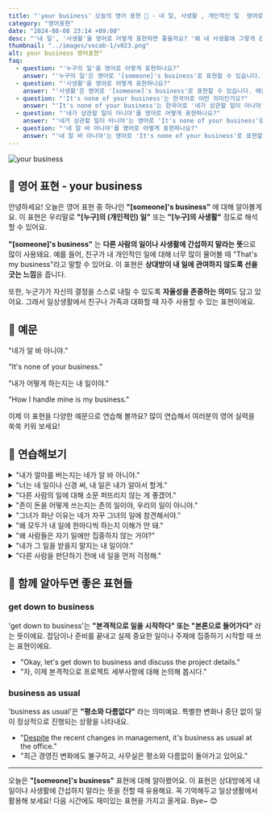 ```yaml
---
title: "'your business' 오늘의 영어 표현 🚷 - 네 일, 사생활 , 개인적인 일  영어로"
category: "영어표현"
date: "2024-08-08 23:14 +09:00"
desc: "'네 일', '사생활'을 영어로 어떻게 표현하면 좋을까요? '왜 내 사생활에 그렇게 관심이 많아?', '네 일이나 신경 써', '그건 내 일이야' 등을 영어로 표현하는 법을 배워봅시다. 다양한 예문을 통해서 연습하고 본인의 표현으로 만들어 보세요."
thumbnail: "../images/vocab-1/v023.png"
alt: your business 영어표현"
faq:
  - question: "'누구의 일'을 영어로 어떻게 표현하나요?"
    answer: "'누구의 일'은 영어로 '[someone]'s business'로 표현할 수 있습니다. 예를 들어, '그건 내 일이야'는 'That's my business'로 말할 수 있습니다."
  - question: "'사생활'을 영어로 어떻게 표현하나요?"
    answer: "'사생활'은 영어로 '[someone]'s business'로 표현할 수 있습니다. 예를 들어, '그건 그녀의 사생활이야'는 'That's her business'로 말할 수 있습니다."
  - question: "'It's none of your business'는 한국어로 어떤 의미인가요?"
    answer: "'It's none of your business'는 한국어로 '네가 상관할 일이 아니야', '네 알 바 아니야' 등으로 번역될 수 있습니다. 다른 사람이 간섭하지 말아야 할 때 사용하는 표현입니다."
  - question: "'네가 상관할 일이 아니야'를 영어로 어떻게 표현하나요?"
    answer: "'네가 상관할 일이 아니야'는 영어로 'It's none of your business'로 표현할 수 있습니다. 예를 들어, '왜 내 일에 간섭해? 그건 네가 상관할 일이 아니야'는 'Why are you interfering with my work? It's none of your business'로 말할 수 있습니다."
  - question: "'네 알 바 아니야'를 영어로 어떻게 표현하나요?"
    answer: "'네 알 바 아니야'는 영어로 'It's none of your business'로 표현할 수 있습니다. 예를 들어, '내가 무슨 일을 하든 그건 네 알 바 아니야'는 'Whatever I do is none of your business'로 말할 수 있습니다."
---
```


![your business](../images/vocab-1/v023-1.png)

## 🌟 영어 표현 - your business

안녕하세요! 오늘은 영어 표현 중 하나인 **"[someone]'s business"** 에 대해 알아볼게요. 이 표현은 우리말로 **"[누구]의 (개인적인) 일"** 또는 **"[누구]의 사생활"** 정도로 해석할 수 있어요.

**"[someone]'s business"** 는 **다른 사람의 일이나 사생활에 간섭하지 말라는 뜻**으로 많이 사용돼요. 예를 들어, 친구가 내 개인적인 일에 대해 너무 많이 물어볼 때 "That's my business"라고 말할 수 있어요. 이 표현은 **상대방이 내 일에 관여하지 않도록 선을 긋는 느낌**을 줍니다.

또한, 누군가가 자신의 결정을 스스로 내릴 수 있도록 **자율성을 존중하는 의미**도 담고 있어요. 그래서 일상생활에서 친구나 가족과 대화할 때 자주 사용할 수 있는 표현이에요.

## 📖 예문

"네가 알 바 아니야."

"It's none of your business."

"내가 어떻게 하는지는 내 일이야."

"How I handle mine is my business."

이제 이 표현을 다양한 예문으로 연습해 볼까요? 많이 연습해서 여러분의 영어 실력을 쑥쑥 키워 보세요!

## 💬 연습해보기

<details>
<summary>"내가 얼마를 버는지는 네가 알 바 아니야."</summary>
<span>"It's none of your business how much I earn."</span>
</details>

<details>
<summary>"너는 네 일이나 신경 써, 내 일은 내가 알아서 할게."</summary>
<span>"Mind your business and let me <a href="/blog/in-english/209.worry-about/">worry about</a> mine."</span>
</details>

<details>
<summary>"다른 사람의 일에 대해 소문 퍼뜨리지 않는 게 좋겠어."</summary>
<span>"You really shouldn't be <a href="/blog/in-english/164.gossip/">gossiping</a> about other people's business."</span>
</details>

<details>
<summary>"존이 돈을 어떻게 쓰는지는 존의 일이야, 우리의 일이 아니야."</summary>
<span>"It's John's business how he <a href="/blog/in-english/258.spend/">spends</a> his money, not ours."</span>
</details>

<details>
<summary>"그녀가 화난 이유는 네가 자꾸 그녀의 일에 참견해서야."</summary>
<span>"She's upset because you keep prying into her business."</span>
</details>

<details>
<summary>"왜 모두가 내 일에 한마디씩 하는지 이해가 안 돼."</summary>
<span>"I don't understand why everyone thinks they have a say in my business."</span>
</details>

<details>
<summary>"왜 사람들은 자기 일에만 집중하지 않는 거야?"</summary>
<span>"Why can't people just <a href="/blog/in-english/186.focus-on/">focus on</a> their own business?"</span>
</details>

<details>
<summary>"내가 그 일을 받을지 말지는 내 일이야."</summary>
<span>"Whether I take that job or not is my business."</span>
</details>

<details>
<summary>"다른 사람을 판단하기 전에 네 일을 먼저 걱정해."</summary>
<span>"You should worry about your business before judging others."</span>
</details>

## 🤝 함께 알아두면 좋은 표현들

### get down to business

'get down to business'는 **"본격적으로 일을 시작하다" 또는 "본론으로 들어가다"** 라는 뜻이에요. 잡담이나 준비를 끝내고 실제 중요한 일이나 주제에 집중하기 시작할 때 쓰는 표현이에요.

- "Okay, let's get down to business and discuss the project details."
- "자, 이제 본격적으로 프로젝트 세부사항에 대해 논의해 봅시다."

### business as usual

'business as usual'은 **"평소와 다름없다"** 라는 의미예요. 특별한 변화나 중단 없이 일이 정상적으로 진행되는 상황을 나타내요.

- "[Despite](/blog/in-english/341.despite/) the recent changes in management, it's business as usual at the office."
- "최근 경영진 변화에도 불구하고, 사무실은 평소와 다름없이 돌아가고 있어요."

---

오늘은 **"[someone]'s business"** 표현에 대해 알아봤어요. 이 표현은 상대방에게 내 일이나 사생활에 간섭하지 말라는 뜻을 전할 때 유용해요. 꼭 기억해두고 일상생활에서 활용해 보세요! 다음 시간에도 재미있는 표현을 가지고 올게요. Bye~ 😊
